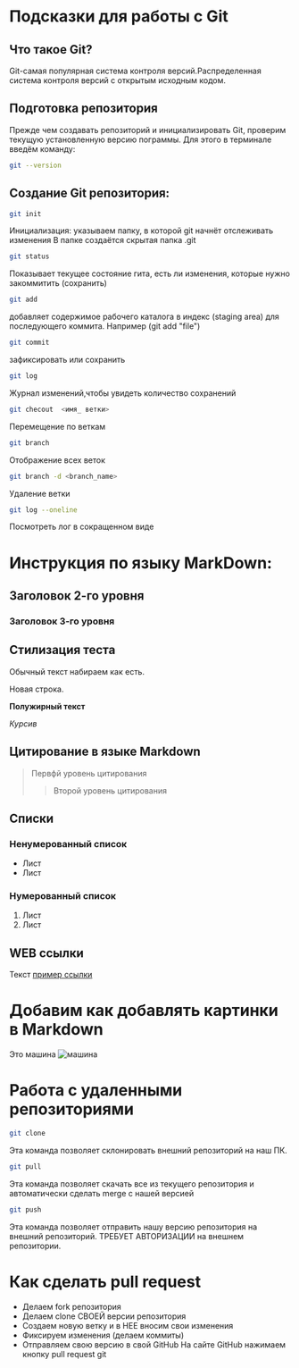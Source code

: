 # Подсказки для работы с Git

## Что такое Git?
Git-самая популярная система контроля
версий.Распределенная система контроля версий с открытым исходным кодом.

## Подготовка репозитория

Прежде чем создавать репозиторий и инициализировать Git, проверим текущую установленную
версию пограммы. Для этого в терминале введём команду:

```sh
git --version
```

## Создание Git репозитория:

```sh
git init
```

Инициализация: указываем папку, в которой
git начнёт отслеживать изменения
В папке создаётся скрытая папка .git

```sh
git status
```

Показывает текущее состояние гита, есть 
ли изменения, которые нужно закоммитить
(сохранить)

```sh
git add
```

добавляет содержимое рабочего каталога 
в индекс (staging area) для последующего коммита. Например (git add "file")

```sh
git commit 
```

зафиксировать или сохранить

```sh
git log 
```

Журнал изменений,чтобы увидеть
количество сохранений

```sh
git checout  <имя_ ветки>
```
Перемещение по веткам

```sh
git branch
```

Отображение всех веток 

```sh
git branch -d <branch_name>
```
Удаление ветки 

```sh
git log --oneline
```
Посмотреть лог в сокращенном виде 

# Инструкция по языку MarkDown:

## Заголовок 2-го уровня
### Заголовок 3-го уровня 

## Стилизация теста

Обычный текст набираем как есть.

Новая строка.

**Полужирный текст**

*Курсив*

## Цитирование в языке Markdown 

>Первфй уровень цитирования 
>> Второй уровень цитирования 

## Списки 
### Ненумерованный список 
* Лист 
* Лист 

### Нумерованный список 
1. Лист 
2. Лист 

## WEB ссылки 
Текст [пример ссылки]("http.example.com "Всалывающее окно")

# Добавим как добавлять картинки в Markdown

Это машина
![машина](car.jpg)


#  Работа с удаленными репозиториями

```sh
git clone
```
Эта команда позволяет склонировать внешний репозиторий на наш ПК.


```sh
git pull
```

Эта команда позволяет скачать все из текущего репозитория и автоматически
сделать merge с нашей версией 

```sh
git push
```
Эта команда позволяет отправить нашу версию репозитория на внешний
репозиторий. ТРЕБУЕТ АВТОРИЗАЦИИ на внешнем репозитории.

# Как сделать pull request

* Делаем fork репозитория
* Делаем clone СВОЕЙ версии репозитория
* Создаем новую ветку и в НЕЕ вносим свои изменения
* Фиксируем изменения (делаем коммиты)
* Отправляем свою версию в свой GitHub
На сайте GitHub нажимаем кнопку pull request git